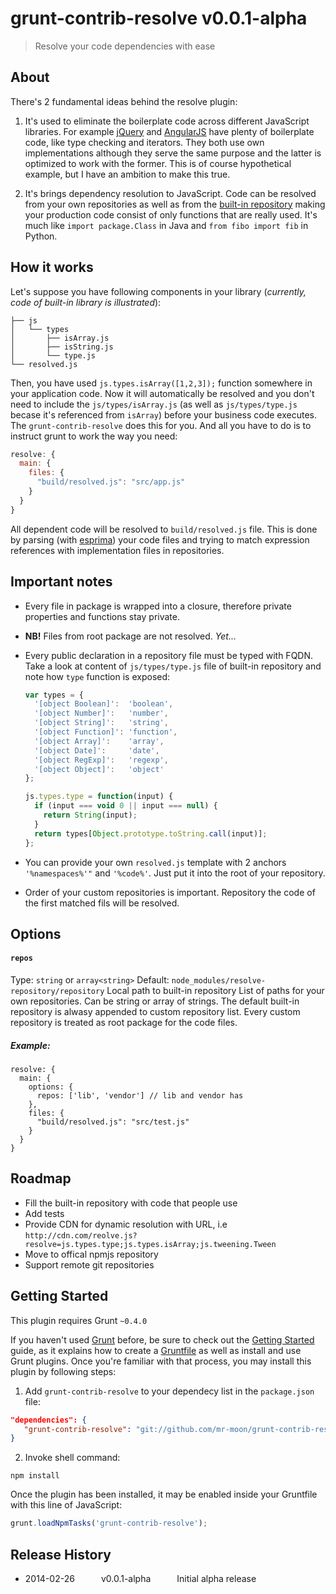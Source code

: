 # grunt-contrib-resolve v0.0.1-alpha

> Resolve your code dependencies with ease

## About

There's 2 fundamental ideas behind the resolve plugin:

1. It's used to eliminate the boilerplate code across different JavaScript libraries. For example [jQuery](http://jquery.com/ "jQuery") and [AngularJS](http://http://angularjs.org/ "AngularJS") have plenty of boilerplate code, like type checking and iterators. They both use own implementations although they serve the same purpose and the latter is optimized to work with the former. This is of course hypothetical example, but I have an ambition to make this true.

2. It's brings dependency resolution to JavaScript. Code can be resolved from your own repositories as well as from the [built-in repository](https://github.com/mr-moon/resolve-repository "Resolve JavaScript Repository") making your production code consist of only functions that are really used. It's much like `import package.Class` in Java and `from fibo import fib` in Python.

## How it works

Let's suppose you have following components in your library (*currently, code of built-in library is illustrated*):

```
├── js
│   └── types
│       ├── isArray.js
│       ├── isString.js
│       └── type.js
└── resolved.js
```

Then, you have used `js.types.isArray([1,2,3]);` function somewhere in your application code. Now it will automatically be resolved and you don't need to include the `js/types/isArray.js` (as well as `js/types/type.js` becase it's referenced from `isArray`) before your business code executes. The `grunt-contrib-resolve` does this for you. And all you have to do is to instruct grunt to work the way you need:

```js
resolve: {
  main: {
    files: {
      "build/resolved.js": "src/app.js"
    }
  }
}
```

All dependent code will be resolved to `build/resolved.js` file. This is done by parsing (with [esprima](http://esprima.org/ "Esprima")) your code files and trying to match expression references with implementation files in repositories.

## Important notes

* Every file in package is wrapped into a closure, therefore private properties and functions stay private.

* **NB!** Files from root package are not resolved. *Yet...*

* Every public declaration in a repository file must be typed with FQDN. Take a look at content of `js/types/type.js` file of built-in repository and note how `type` function is exposed:

	```js
	var types = {
	  '[object Boolean]':  'boolean',
	  '[object Number]':   'number',
	  '[object String]':   'string',
	  '[object Function]': 'function',
	  '[object Array]':    'array',
	  '[object Date]':     'date',
	  '[object RegExp]':   'regexp',
	  '[object Object]':   'object'
	};
	
	js.types.type = function(input) {
	  if (input === void 0 || input === null) {
	    return String(input);
	  }
	  return types[Object.prototype.toString.call(input)];
	};
	```

* You can provide your own `resolved.js` template with 2 anchors `'%namespaces%'"` and `'%code%'`. Just put it into the root of your repository.

* Order of your custom repositories is important. Repository the code of the first matched fils will be resolved.

## Options

#### `repos`
Type: `string` or `array<string>`
Default: `node_modules/resolve-repository/repository` Local path to built-in repository
List of paths for your own repositories. Can be string or array of strings. The default built-in repository is alwasy appended to custom repository list. Every custom repository is treated as root package for the code files.

##### Example:
```
resolve: {
  main: {
    options: {
      repos: ['lib', 'vendor'] // lib and vendor has
    },
    files: {
      "build/resolved.js": "src/test.js"
    }
  }
}

```



## Roadmap

* Fill the built-in repository with code that people use
* Add tests
* Provide CDN for dynamic resolution with URL, i.e `http://cdn.com/reolve.js?resolve=js.types.type;js.types.isArray;js.tweening.Tween`
* Move to offical npmjs repository
* Support remote git repositories


## Getting Started

This plugin requires Grunt `~0.4.0`

If you haven't used [Grunt](http://gruntjs.com/) before, be sure to check out the [Getting Started](http://gruntjs.com/getting-started) guide, as it explains how to create a [Gruntfile](http://gruntjs.com/sample-gruntfile) as well as install and use Grunt plugins. Once you're familiar with that process, you may install this plugin by following steps:

1. Add `grunt-contrib-resolve` to your dependecy list in the `package.json` file:

```json
"dependencies": {
   "grunt-contrib-resolve": "git://github.com/mr-moon/grunt-contrib-resolve.git"
}
```

2. Invoke shell command:

```shell
npm install
```

Once the plugin has been installed, it may be enabled inside your Gruntfile with this line of JavaScript:

```js
grunt.loadNpmTasks('grunt-contrib-resolve');
```

## Release History

 * 2014-02-26   v0.0.1-alpha   Initial alpha release